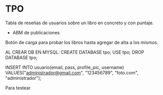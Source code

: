# TPO
Tabla de reseñas de usuarios sobre un libro en concreto y con puntaje. 
* ABM de publicaciones

Botón de carga para probar los libros hasta agregar de alta a los mismos.

AL CREAR DB EN MYSQL:
CREATE DATABASE tpo;
USE tpo;
DROP DATABASE tpo;

INSERT INTO usuario(email, pass, profile_pic, username) VALUES("administrador@gmail.com", "123456789", "foto.com", "administrador");

Para testear
